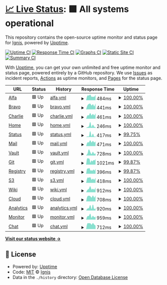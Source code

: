 # [📈 Live Status](https://status.projetignis.fr): <!--live status--> **🟩 All systems operational**

This repository contains the open-source uptime monitor and status page for [Ignis](https://www.projetignis.fr), powered by [Upptime](https://github.com/upptime/upptime).

[![Uptime CI](https://github.com/projetignis/uptime/workflows/Uptime%20CI/badge.svg)](https://github.com/projetignis/uptime/actions?query=workflow%3A%22Uptime+CI%22)
[![Response Time CI](https://github.com/projetignis/uptime/workflows/Response%20Time%20CI/badge.svg)](https://github.com/projetignis/uptime/actions?query=workflow%3A%22Response+Time+CI%22)
[![Graphs CI](https://github.com/projetignis/uptime/workflows/Graphs%20CI/badge.svg)](https://github.com/projetignis/uptime/actions?query=workflow%3A%22Graphs+CI%22)
[![Static Site CI](https://github.com/projetignis/uptime/workflows/Static%20Site%20CI/badge.svg)](https://github.com/projetignis/uptime/actions?query=workflow%3A%22Static+Site+CI%22)
[![Summary CI](https://github.com/projetignis/uptime/workflows/Summary%20CI/badge.svg)](https://github.com/projetignis/uptime/actions?query=workflow%3A%22Summary+CI%22)

With [Upptime](https://upptime.js.org), you can get your own unlimited and free uptime monitor and status page, powered entirely by a GitHub repository. We use [Issues](https://github.com/projetignis/uptime/issues) as incident reports, [Actions](https://github.com/projetignis/uptime/actions) as uptime monitors, and [Pages](https://status.projetignis.fr) for the status page.

<!--start: status pages-->
<!-- This summary is generated by Upptime (https://github.com/upptime/upptime) -->
<!-- Do not edit this manually, your changes will be overwritten -->
<!-- prettier-ignore -->
| URL | Status | History | Response Time | Uptime |
| --- | ------ | ------- | ------------- | ------ |
| <img alt="" src="https://favicons.githubusercontent.com/alfa.projetignis.fr" height="13"> [Alfa](https://alfa.projetignis.fr) | 🟩 Up | [alfa.yml](https://github.com/projetignis/status/commits/HEAD/history/alfa.yml) | <details><summary><img alt="Response time graph" src="./graphs/alfa/response-time-week.png" height="20"> 484ms</summary><br><a href="https://status.projetignis.fr/history/alfa"><img alt="Response time 431" src="https://img.shields.io/endpoint?url=https%3A%2F%2Fraw.githubusercontent.com%2Fprojetignis%2Fstatus%2FHEAD%2Fapi%2Falfa%2Fresponse-time.json"></a><br><a href="https://status.projetignis.fr/history/alfa"><img alt="24-hour response time 601" src="https://img.shields.io/endpoint?url=https%3A%2F%2Fraw.githubusercontent.com%2Fprojetignis%2Fstatus%2FHEAD%2Fapi%2Falfa%2Fresponse-time-day.json"></a><br><a href="https://status.projetignis.fr/history/alfa"><img alt="7-day response time 484" src="https://img.shields.io/endpoint?url=https%3A%2F%2Fraw.githubusercontent.com%2Fprojetignis%2Fstatus%2FHEAD%2Fapi%2Falfa%2Fresponse-time-week.json"></a><br><a href="https://status.projetignis.fr/history/alfa"><img alt="30-day response time 431" src="https://img.shields.io/endpoint?url=https%3A%2F%2Fraw.githubusercontent.com%2Fprojetignis%2Fstatus%2FHEAD%2Fapi%2Falfa%2Fresponse-time-month.json"></a><br><a href="https://status.projetignis.fr/history/alfa"><img alt="1-year response time 431" src="https://img.shields.io/endpoint?url=https%3A%2F%2Fraw.githubusercontent.com%2Fprojetignis%2Fstatus%2FHEAD%2Fapi%2Falfa%2Fresponse-time-year.json"></a></details> | <details><summary><a href="https://status.projetignis.fr/history/alfa">100.00%</a></summary><a href="https://status.projetignis.fr/history/alfa"><img alt="All-time uptime 100.00%" src="https://img.shields.io/endpoint?url=https%3A%2F%2Fraw.githubusercontent.com%2Fprojetignis%2Fstatus%2FHEAD%2Fapi%2Falfa%2Fuptime.json"></a><br><a href="https://status.projetignis.fr/history/alfa"><img alt="24-hour uptime 100.00%" src="https://img.shields.io/endpoint?url=https%3A%2F%2Fraw.githubusercontent.com%2Fprojetignis%2Fstatus%2FHEAD%2Fapi%2Falfa%2Fuptime-day.json"></a><br><a href="https://status.projetignis.fr/history/alfa"><img alt="7-day uptime 100.00%" src="https://img.shields.io/endpoint?url=https%3A%2F%2Fraw.githubusercontent.com%2Fprojetignis%2Fstatus%2FHEAD%2Fapi%2Falfa%2Fuptime-week.json"></a><br><a href="https://status.projetignis.fr/history/alfa"><img alt="30-day uptime 100.00%" src="https://img.shields.io/endpoint?url=https%3A%2F%2Fraw.githubusercontent.com%2Fprojetignis%2Fstatus%2FHEAD%2Fapi%2Falfa%2Fuptime-month.json"></a><br><a href="https://status.projetignis.fr/history/alfa"><img alt="1-year uptime 100.00%" src="https://img.shields.io/endpoint?url=https%3A%2F%2Fraw.githubusercontent.com%2Fprojetignis%2Fstatus%2FHEAD%2Fapi%2Falfa%2Fuptime-year.json"></a></details>
| <img alt="" src="https://favicons.githubusercontent.com/bravo.projetignis.fr" height="13"> [Bravo](https://bravo.projetignis.fr) | 🟩 Up | [bravo.yml](https://github.com/projetignis/status/commits/HEAD/history/bravo.yml) | <details><summary><img alt="Response time graph" src="./graphs/bravo/response-time-week.png" height="20"> 441ms</summary><br><a href="https://status.projetignis.fr/history/bravo"><img alt="Response time 405" src="https://img.shields.io/endpoint?url=https%3A%2F%2Fraw.githubusercontent.com%2Fprojetignis%2Fstatus%2FHEAD%2Fapi%2Fbravo%2Fresponse-time.json"></a><br><a href="https://status.projetignis.fr/history/bravo"><img alt="24-hour response time 551" src="https://img.shields.io/endpoint?url=https%3A%2F%2Fraw.githubusercontent.com%2Fprojetignis%2Fstatus%2FHEAD%2Fapi%2Fbravo%2Fresponse-time-day.json"></a><br><a href="https://status.projetignis.fr/history/bravo"><img alt="7-day response time 441" src="https://img.shields.io/endpoint?url=https%3A%2F%2Fraw.githubusercontent.com%2Fprojetignis%2Fstatus%2FHEAD%2Fapi%2Fbravo%2Fresponse-time-week.json"></a><br><a href="https://status.projetignis.fr/history/bravo"><img alt="30-day response time 405" src="https://img.shields.io/endpoint?url=https%3A%2F%2Fraw.githubusercontent.com%2Fprojetignis%2Fstatus%2FHEAD%2Fapi%2Fbravo%2Fresponse-time-month.json"></a><br><a href="https://status.projetignis.fr/history/bravo"><img alt="1-year response time 405" src="https://img.shields.io/endpoint?url=https%3A%2F%2Fraw.githubusercontent.com%2Fprojetignis%2Fstatus%2FHEAD%2Fapi%2Fbravo%2Fresponse-time-year.json"></a></details> | <details><summary><a href="https://status.projetignis.fr/history/bravo">100.00%</a></summary><a href="https://status.projetignis.fr/history/bravo"><img alt="All-time uptime 100.00%" src="https://img.shields.io/endpoint?url=https%3A%2F%2Fraw.githubusercontent.com%2Fprojetignis%2Fstatus%2FHEAD%2Fapi%2Fbravo%2Fuptime.json"></a><br><a href="https://status.projetignis.fr/history/bravo"><img alt="24-hour uptime 100.00%" src="https://img.shields.io/endpoint?url=https%3A%2F%2Fraw.githubusercontent.com%2Fprojetignis%2Fstatus%2FHEAD%2Fapi%2Fbravo%2Fuptime-day.json"></a><br><a href="https://status.projetignis.fr/history/bravo"><img alt="7-day uptime 100.00%" src="https://img.shields.io/endpoint?url=https%3A%2F%2Fraw.githubusercontent.com%2Fprojetignis%2Fstatus%2FHEAD%2Fapi%2Fbravo%2Fuptime-week.json"></a><br><a href="https://status.projetignis.fr/history/bravo"><img alt="30-day uptime 100.00%" src="https://img.shields.io/endpoint?url=https%3A%2F%2Fraw.githubusercontent.com%2Fprojetignis%2Fstatus%2FHEAD%2Fapi%2Fbravo%2Fuptime-month.json"></a><br><a href="https://status.projetignis.fr/history/bravo"><img alt="1-year uptime 100.00%" src="https://img.shields.io/endpoint?url=https%3A%2F%2Fraw.githubusercontent.com%2Fprojetignis%2Fstatus%2FHEAD%2Fapi%2Fbravo%2Fuptime-year.json"></a></details>
| <img alt="" src="https://favicons.githubusercontent.com/charlie.projetignis.fr" height="13"> [Charlie](https://charlie.projetignis.fr) | 🟩 Up | [charlie.yml](https://github.com/projetignis/status/commits/HEAD/history/charlie.yml) | <details><summary><img alt="Response time graph" src="./graphs/charlie/response-time-week.png" height="20"> 461ms</summary><br><a href="https://status.projetignis.fr/history/charlie"><img alt="Response time 416" src="https://img.shields.io/endpoint?url=https%3A%2F%2Fraw.githubusercontent.com%2Fprojetignis%2Fstatus%2FHEAD%2Fapi%2Fcharlie%2Fresponse-time.json"></a><br><a href="https://status.projetignis.fr/history/charlie"><img alt="24-hour response time 596" src="https://img.shields.io/endpoint?url=https%3A%2F%2Fraw.githubusercontent.com%2Fprojetignis%2Fstatus%2FHEAD%2Fapi%2Fcharlie%2Fresponse-time-day.json"></a><br><a href="https://status.projetignis.fr/history/charlie"><img alt="7-day response time 461" src="https://img.shields.io/endpoint?url=https%3A%2F%2Fraw.githubusercontent.com%2Fprojetignis%2Fstatus%2FHEAD%2Fapi%2Fcharlie%2Fresponse-time-week.json"></a><br><a href="https://status.projetignis.fr/history/charlie"><img alt="30-day response time 416" src="https://img.shields.io/endpoint?url=https%3A%2F%2Fraw.githubusercontent.com%2Fprojetignis%2Fstatus%2FHEAD%2Fapi%2Fcharlie%2Fresponse-time-month.json"></a><br><a href="https://status.projetignis.fr/history/charlie"><img alt="1-year response time 416" src="https://img.shields.io/endpoint?url=https%3A%2F%2Fraw.githubusercontent.com%2Fprojetignis%2Fstatus%2FHEAD%2Fapi%2Fcharlie%2Fresponse-time-year.json"></a></details> | <details><summary><a href="https://status.projetignis.fr/history/charlie">100.00%</a></summary><a href="https://status.projetignis.fr/history/charlie"><img alt="All-time uptime 100.00%" src="https://img.shields.io/endpoint?url=https%3A%2F%2Fraw.githubusercontent.com%2Fprojetignis%2Fstatus%2FHEAD%2Fapi%2Fcharlie%2Fuptime.json"></a><br><a href="https://status.projetignis.fr/history/charlie"><img alt="24-hour uptime 100.00%" src="https://img.shields.io/endpoint?url=https%3A%2F%2Fraw.githubusercontent.com%2Fprojetignis%2Fstatus%2FHEAD%2Fapi%2Fcharlie%2Fuptime-day.json"></a><br><a href="https://status.projetignis.fr/history/charlie"><img alt="7-day uptime 100.00%" src="https://img.shields.io/endpoint?url=https%3A%2F%2Fraw.githubusercontent.com%2Fprojetignis%2Fstatus%2FHEAD%2Fapi%2Fcharlie%2Fuptime-week.json"></a><br><a href="https://status.projetignis.fr/history/charlie"><img alt="30-day uptime 100.00%" src="https://img.shields.io/endpoint?url=https%3A%2F%2Fraw.githubusercontent.com%2Fprojetignis%2Fstatus%2FHEAD%2Fapi%2Fcharlie%2Fuptime-month.json"></a><br><a href="https://status.projetignis.fr/history/charlie"><img alt="1-year uptime 100.00%" src="https://img.shields.io/endpoint?url=https%3A%2F%2Fraw.githubusercontent.com%2Fprojetignis%2Fstatus%2FHEAD%2Fapi%2Fcharlie%2Fuptime-year.json"></a></details>
| <img alt="" src="https://favicons.githubusercontent.com/www.projetignis.fr" height="13"> [Home](https://www.projetignis.fr) | 🟩 Up | [home.yml](https://github.com/projetignis/status/commits/HEAD/history/home.yml) | <details><summary><img alt="Response time graph" src="./graphs/home/response-time-week.png" height="20"> 246ms</summary><br><a href="https://status.projetignis.fr/history/home"><img alt="Response time 195" src="https://img.shields.io/endpoint?url=https%3A%2F%2Fraw.githubusercontent.com%2Fprojetignis%2Fstatus%2FHEAD%2Fapi%2Fhome%2Fresponse-time.json"></a><br><a href="https://status.projetignis.fr/history/home"><img alt="24-hour response time 89" src="https://img.shields.io/endpoint?url=https%3A%2F%2Fraw.githubusercontent.com%2Fprojetignis%2Fstatus%2FHEAD%2Fapi%2Fhome%2Fresponse-time-day.json"></a><br><a href="https://status.projetignis.fr/history/home"><img alt="7-day response time 246" src="https://img.shields.io/endpoint?url=https%3A%2F%2Fraw.githubusercontent.com%2Fprojetignis%2Fstatus%2FHEAD%2Fapi%2Fhome%2Fresponse-time-week.json"></a><br><a href="https://status.projetignis.fr/history/home"><img alt="30-day response time 188" src="https://img.shields.io/endpoint?url=https%3A%2F%2Fraw.githubusercontent.com%2Fprojetignis%2Fstatus%2FHEAD%2Fapi%2Fhome%2Fresponse-time-month.json"></a><br><a href="https://status.projetignis.fr/history/home"><img alt="1-year response time 195" src="https://img.shields.io/endpoint?url=https%3A%2F%2Fraw.githubusercontent.com%2Fprojetignis%2Fstatus%2FHEAD%2Fapi%2Fhome%2Fresponse-time-year.json"></a></details> | <details><summary><a href="https://status.projetignis.fr/history/home">100.00%</a></summary><a href="https://status.projetignis.fr/history/home"><img alt="All-time uptime 99.95%" src="https://img.shields.io/endpoint?url=https%3A%2F%2Fraw.githubusercontent.com%2Fprojetignis%2Fstatus%2FHEAD%2Fapi%2Fhome%2Fuptime.json"></a><br><a href="https://status.projetignis.fr/history/home"><img alt="24-hour uptime 100.00%" src="https://img.shields.io/endpoint?url=https%3A%2F%2Fraw.githubusercontent.com%2Fprojetignis%2Fstatus%2FHEAD%2Fapi%2Fhome%2Fuptime-day.json"></a><br><a href="https://status.projetignis.fr/history/home"><img alt="7-day uptime 100.00%" src="https://img.shields.io/endpoint?url=https%3A%2F%2Fraw.githubusercontent.com%2Fprojetignis%2Fstatus%2FHEAD%2Fapi%2Fhome%2Fuptime-week.json"></a><br><a href="https://status.projetignis.fr/history/home"><img alt="30-day uptime 99.94%" src="https://img.shields.io/endpoint?url=https%3A%2F%2Fraw.githubusercontent.com%2Fprojetignis%2Fstatus%2FHEAD%2Fapi%2Fhome%2Fuptime-month.json"></a><br><a href="https://status.projetignis.fr/history/home"><img alt="1-year uptime 99.95%" src="https://img.shields.io/endpoint?url=https%3A%2F%2Fraw.githubusercontent.com%2Fprojetignis%2Fstatus%2FHEAD%2Fapi%2Fhome%2Fuptime-year.json"></a></details>
| <img alt="" src="https://favicons.githubusercontent.com/status.projetignis.fr" height="13"> [Status](https://status.projetignis.fr) | 🟩 Up | [status.yml](https://github.com/projetignis/status/commits/HEAD/history/status.yml) | <details><summary><img alt="Response time graph" src="./graphs/status/response-time-week.png" height="20"> 417ms</summary><br><a href="https://status.projetignis.fr/history/status"><img alt="Response time 244" src="https://img.shields.io/endpoint?url=https%3A%2F%2Fraw.githubusercontent.com%2Fprojetignis%2Fstatus%2FHEAD%2Fapi%2Fstatus%2Fresponse-time.json"></a><br><a href="https://status.projetignis.fr/history/status"><img alt="24-hour response time 186" src="https://img.shields.io/endpoint?url=https%3A%2F%2Fraw.githubusercontent.com%2Fprojetignis%2Fstatus%2FHEAD%2Fapi%2Fstatus%2Fresponse-time-day.json"></a><br><a href="https://status.projetignis.fr/history/status"><img alt="7-day response time 417" src="https://img.shields.io/endpoint?url=https%3A%2F%2Fraw.githubusercontent.com%2Fprojetignis%2Fstatus%2FHEAD%2Fapi%2Fstatus%2Fresponse-time-week.json"></a><br><a href="https://status.projetignis.fr/history/status"><img alt="30-day response time 244" src="https://img.shields.io/endpoint?url=https%3A%2F%2Fraw.githubusercontent.com%2Fprojetignis%2Fstatus%2FHEAD%2Fapi%2Fstatus%2Fresponse-time-month.json"></a><br><a href="https://status.projetignis.fr/history/status"><img alt="1-year response time 244" src="https://img.shields.io/endpoint?url=https%3A%2F%2Fraw.githubusercontent.com%2Fprojetignis%2Fstatus%2FHEAD%2Fapi%2Fstatus%2Fresponse-time-year.json"></a></details> | <details><summary><a href="https://status.projetignis.fr/history/status">99.75%</a></summary><a href="https://status.projetignis.fr/history/status"><img alt="All-time uptime 98.32%" src="https://img.shields.io/endpoint?url=https%3A%2F%2Fraw.githubusercontent.com%2Fprojetignis%2Fstatus%2FHEAD%2Fapi%2Fstatus%2Fuptime.json"></a><br><a href="https://status.projetignis.fr/history/status"><img alt="24-hour uptime 100.00%" src="https://img.shields.io/endpoint?url=https%3A%2F%2Fraw.githubusercontent.com%2Fprojetignis%2Fstatus%2FHEAD%2Fapi%2Fstatus%2Fuptime-day.json"></a><br><a href="https://status.projetignis.fr/history/status"><img alt="7-day uptime 99.75%" src="https://img.shields.io/endpoint?url=https%3A%2F%2Fraw.githubusercontent.com%2Fprojetignis%2Fstatus%2FHEAD%2Fapi%2Fstatus%2Fuptime-week.json"></a><br><a href="https://status.projetignis.fr/history/status"><img alt="30-day uptime 98.33%" src="https://img.shields.io/endpoint?url=https%3A%2F%2Fraw.githubusercontent.com%2Fprojetignis%2Fstatus%2FHEAD%2Fapi%2Fstatus%2Fuptime-month.json"></a><br><a href="https://status.projetignis.fr/history/status"><img alt="1-year uptime 98.32%" src="https://img.shields.io/endpoint?url=https%3A%2F%2Fraw.githubusercontent.com%2Fprojetignis%2Fstatus%2FHEAD%2Fapi%2Fstatus%2Fuptime-year.json"></a></details>
| <img alt="" src="https://favicons.githubusercontent.com/mail.projetignis.fr" height="13"> [Mail](https://mail.projetignis.fr) | 🟩 Up | [mail.yml](https://github.com/projetignis/status/commits/HEAD/history/mail.yml) | <details><summary><img alt="Response time graph" src="./graphs/mail/response-time-week.png" height="20"> 471ms</summary><br><a href="https://status.projetignis.fr/history/mail"><img alt="Response time 432" src="https://img.shields.io/endpoint?url=https%3A%2F%2Fraw.githubusercontent.com%2Fprojetignis%2Fstatus%2FHEAD%2Fapi%2Fmail%2Fresponse-time.json"></a><br><a href="https://status.projetignis.fr/history/mail"><img alt="24-hour response time 509" src="https://img.shields.io/endpoint?url=https%3A%2F%2Fraw.githubusercontent.com%2Fprojetignis%2Fstatus%2FHEAD%2Fapi%2Fmail%2Fresponse-time-day.json"></a><br><a href="https://status.projetignis.fr/history/mail"><img alt="7-day response time 471" src="https://img.shields.io/endpoint?url=https%3A%2F%2Fraw.githubusercontent.com%2Fprojetignis%2Fstatus%2FHEAD%2Fapi%2Fmail%2Fresponse-time-week.json"></a><br><a href="https://status.projetignis.fr/history/mail"><img alt="30-day response time 404" src="https://img.shields.io/endpoint?url=https%3A%2F%2Fraw.githubusercontent.com%2Fprojetignis%2Fstatus%2FHEAD%2Fapi%2Fmail%2Fresponse-time-month.json"></a><br><a href="https://status.projetignis.fr/history/mail"><img alt="1-year response time 432" src="https://img.shields.io/endpoint?url=https%3A%2F%2Fraw.githubusercontent.com%2Fprojetignis%2Fstatus%2FHEAD%2Fapi%2Fmail%2Fresponse-time-year.json"></a></details> | <details><summary><a href="https://status.projetignis.fr/history/mail">100.00%</a></summary><a href="https://status.projetignis.fr/history/mail"><img alt="All-time uptime 99.93%" src="https://img.shields.io/endpoint?url=https%3A%2F%2Fraw.githubusercontent.com%2Fprojetignis%2Fstatus%2FHEAD%2Fapi%2Fmail%2Fuptime.json"></a><br><a href="https://status.projetignis.fr/history/mail"><img alt="24-hour uptime 100.00%" src="https://img.shields.io/endpoint?url=https%3A%2F%2Fraw.githubusercontent.com%2Fprojetignis%2Fstatus%2FHEAD%2Fapi%2Fmail%2Fuptime-day.json"></a><br><a href="https://status.projetignis.fr/history/mail"><img alt="7-day uptime 100.00%" src="https://img.shields.io/endpoint?url=https%3A%2F%2Fraw.githubusercontent.com%2Fprojetignis%2Fstatus%2FHEAD%2Fapi%2Fmail%2Fuptime-week.json"></a><br><a href="https://status.projetignis.fr/history/mail"><img alt="30-day uptime 99.92%" src="https://img.shields.io/endpoint?url=https%3A%2F%2Fraw.githubusercontent.com%2Fprojetignis%2Fstatus%2FHEAD%2Fapi%2Fmail%2Fuptime-month.json"></a><br><a href="https://status.projetignis.fr/history/mail"><img alt="1-year uptime 99.93%" src="https://img.shields.io/endpoint?url=https%3A%2F%2Fraw.githubusercontent.com%2Fprojetignis%2Fstatus%2FHEAD%2Fapi%2Fmail%2Fuptime-year.json"></a></details>
| <img alt="" src="https://favicons.githubusercontent.com/vault.projetignis.fr" height="13"> [Vault](https://vault.projetignis.fr) | 🟩 Up | [vault.yml](https://github.com/projetignis/status/commits/HEAD/history/vault.yml) | <details><summary><img alt="Response time graph" src="./graphs/vault/response-time-week.png" height="20"> 728ms</summary><br><a href="https://status.projetignis.fr/history/vault"><img alt="Response time 448" src="https://img.shields.io/endpoint?url=https%3A%2F%2Fraw.githubusercontent.com%2Fprojetignis%2Fstatus%2FHEAD%2Fapi%2Fvault%2Fresponse-time.json"></a><br><a href="https://status.projetignis.fr/history/vault"><img alt="24-hour response time 555" src="https://img.shields.io/endpoint?url=https%3A%2F%2Fraw.githubusercontent.com%2Fprojetignis%2Fstatus%2FHEAD%2Fapi%2Fvault%2Fresponse-time-day.json"></a><br><a href="https://status.projetignis.fr/history/vault"><img alt="7-day response time 728" src="https://img.shields.io/endpoint?url=https%3A%2F%2Fraw.githubusercontent.com%2Fprojetignis%2Fstatus%2FHEAD%2Fapi%2Fvault%2Fresponse-time-week.json"></a><br><a href="https://status.projetignis.fr/history/vault"><img alt="30-day response time 450" src="https://img.shields.io/endpoint?url=https%3A%2F%2Fraw.githubusercontent.com%2Fprojetignis%2Fstatus%2FHEAD%2Fapi%2Fvault%2Fresponse-time-month.json"></a><br><a href="https://status.projetignis.fr/history/vault"><img alt="1-year response time 448" src="https://img.shields.io/endpoint?url=https%3A%2F%2Fraw.githubusercontent.com%2Fprojetignis%2Fstatus%2FHEAD%2Fapi%2Fvault%2Fresponse-time-year.json"></a></details> | <details><summary><a href="https://status.projetignis.fr/history/vault">100.00%</a></summary><a href="https://status.projetignis.fr/history/vault"><img alt="All-time uptime 99.88%" src="https://img.shields.io/endpoint?url=https%3A%2F%2Fraw.githubusercontent.com%2Fprojetignis%2Fstatus%2FHEAD%2Fapi%2Fvault%2Fuptime.json"></a><br><a href="https://status.projetignis.fr/history/vault"><img alt="24-hour uptime 100.00%" src="https://img.shields.io/endpoint?url=https%3A%2F%2Fraw.githubusercontent.com%2Fprojetignis%2Fstatus%2FHEAD%2Fapi%2Fvault%2Fuptime-day.json"></a><br><a href="https://status.projetignis.fr/history/vault"><img alt="7-day uptime 100.00%" src="https://img.shields.io/endpoint?url=https%3A%2F%2Fraw.githubusercontent.com%2Fprojetignis%2Fstatus%2FHEAD%2Fapi%2Fvault%2Fuptime-week.json"></a><br><a href="https://status.projetignis.fr/history/vault"><img alt="30-day uptime 99.87%" src="https://img.shields.io/endpoint?url=https%3A%2F%2Fraw.githubusercontent.com%2Fprojetignis%2Fstatus%2FHEAD%2Fapi%2Fvault%2Fuptime-month.json"></a><br><a href="https://status.projetignis.fr/history/vault"><img alt="1-year uptime 99.88%" src="https://img.shields.io/endpoint?url=https%3A%2F%2Fraw.githubusercontent.com%2Fprojetignis%2Fstatus%2FHEAD%2Fapi%2Fvault%2Fuptime-year.json"></a></details>
| <img alt="" src="https://favicons.githubusercontent.com/git.projetignis.fr" height="13"> [Git](https://git.projetignis.fr) | 🟩 Up | [git.yml](https://github.com/projetignis/status/commits/HEAD/history/git.yml) | <details><summary><img alt="Response time graph" src="./graphs/git/response-time-week.png" height="20"> 1021ms</summary><br><a href="https://status.projetignis.fr/history/git"><img alt="Response time 1144" src="https://img.shields.io/endpoint?url=https%3A%2F%2Fraw.githubusercontent.com%2Fprojetignis%2Fstatus%2FHEAD%2Fapi%2Fgit%2Fresponse-time.json"></a><br><a href="https://status.projetignis.fr/history/git"><img alt="24-hour response time 1227" src="https://img.shields.io/endpoint?url=https%3A%2F%2Fraw.githubusercontent.com%2Fprojetignis%2Fstatus%2FHEAD%2Fapi%2Fgit%2Fresponse-time-day.json"></a><br><a href="https://status.projetignis.fr/history/git"><img alt="7-day response time 1021" src="https://img.shields.io/endpoint?url=https%3A%2F%2Fraw.githubusercontent.com%2Fprojetignis%2Fstatus%2FHEAD%2Fapi%2Fgit%2Fresponse-time-week.json"></a><br><a href="https://status.projetignis.fr/history/git"><img alt="30-day response time 1105" src="https://img.shields.io/endpoint?url=https%3A%2F%2Fraw.githubusercontent.com%2Fprojetignis%2Fstatus%2FHEAD%2Fapi%2Fgit%2Fresponse-time-month.json"></a><br><a href="https://status.projetignis.fr/history/git"><img alt="1-year response time 1144" src="https://img.shields.io/endpoint?url=https%3A%2F%2Fraw.githubusercontent.com%2Fprojetignis%2Fstatus%2FHEAD%2Fapi%2Fgit%2Fresponse-time-year.json"></a></details> | <details><summary><a href="https://status.projetignis.fr/history/git">99.87%</a></summary><a href="https://status.projetignis.fr/history/git"><img alt="All-time uptime 99.83%" src="https://img.shields.io/endpoint?url=https%3A%2F%2Fraw.githubusercontent.com%2Fprojetignis%2Fstatus%2FHEAD%2Fapi%2Fgit%2Fuptime.json"></a><br><a href="https://status.projetignis.fr/history/git"><img alt="24-hour uptime 100.00%" src="https://img.shields.io/endpoint?url=https%3A%2F%2Fraw.githubusercontent.com%2Fprojetignis%2Fstatus%2FHEAD%2Fapi%2Fgit%2Fuptime-day.json"></a><br><a href="https://status.projetignis.fr/history/git"><img alt="7-day uptime 99.87%" src="https://img.shields.io/endpoint?url=https%3A%2F%2Fraw.githubusercontent.com%2Fprojetignis%2Fstatus%2FHEAD%2Fapi%2Fgit%2Fuptime-week.json"></a><br><a href="https://status.projetignis.fr/history/git"><img alt="30-day uptime 99.80%" src="https://img.shields.io/endpoint?url=https%3A%2F%2Fraw.githubusercontent.com%2Fprojetignis%2Fstatus%2FHEAD%2Fapi%2Fgit%2Fuptime-month.json"></a><br><a href="https://status.projetignis.fr/history/git"><img alt="1-year uptime 99.83%" src="https://img.shields.io/endpoint?url=https%3A%2F%2Fraw.githubusercontent.com%2Fprojetignis%2Fstatus%2FHEAD%2Fapi%2Fgit%2Fuptime-year.json"></a></details>
| <img alt="" src="https://favicons.githubusercontent.com/registry.projetignis.fr" height="13"> [Registry](https://registry.projetignis.fr) | 🟩 Up | [registry.yml](https://github.com/projetignis/status/commits/HEAD/history/registry.yml) | <details><summary><img alt="Response time graph" src="./graphs/registry/response-time-week.png" height="20"> 396ms</summary><br><a href="https://status.projetignis.fr/history/registry"><img alt="Response time 373" src="https://img.shields.io/endpoint?url=https%3A%2F%2Fraw.githubusercontent.com%2Fprojetignis%2Fstatus%2FHEAD%2Fapi%2Fregistry%2Fresponse-time.json"></a><br><a href="https://status.projetignis.fr/history/registry"><img alt="24-hour response time 471" src="https://img.shields.io/endpoint?url=https%3A%2F%2Fraw.githubusercontent.com%2Fprojetignis%2Fstatus%2FHEAD%2Fapi%2Fregistry%2Fresponse-time-day.json"></a><br><a href="https://status.projetignis.fr/history/registry"><img alt="7-day response time 396" src="https://img.shields.io/endpoint?url=https%3A%2F%2Fraw.githubusercontent.com%2Fprojetignis%2Fstatus%2FHEAD%2Fapi%2Fregistry%2Fresponse-time-week.json"></a><br><a href="https://status.projetignis.fr/history/registry"><img alt="30-day response time 373" src="https://img.shields.io/endpoint?url=https%3A%2F%2Fraw.githubusercontent.com%2Fprojetignis%2Fstatus%2FHEAD%2Fapi%2Fregistry%2Fresponse-time-month.json"></a><br><a href="https://status.projetignis.fr/history/registry"><img alt="1-year response time 373" src="https://img.shields.io/endpoint?url=https%3A%2F%2Fraw.githubusercontent.com%2Fprojetignis%2Fstatus%2FHEAD%2Fapi%2Fregistry%2Fresponse-time-year.json"></a></details> | <details><summary><a href="https://status.projetignis.fr/history/registry">99.87%</a></summary><a href="https://status.projetignis.fr/history/registry"><img alt="All-time uptime 99.92%" src="https://img.shields.io/endpoint?url=https%3A%2F%2Fraw.githubusercontent.com%2Fprojetignis%2Fstatus%2FHEAD%2Fapi%2Fregistry%2Fuptime.json"></a><br><a href="https://status.projetignis.fr/history/registry"><img alt="24-hour uptime 100.00%" src="https://img.shields.io/endpoint?url=https%3A%2F%2Fraw.githubusercontent.com%2Fprojetignis%2Fstatus%2FHEAD%2Fapi%2Fregistry%2Fuptime-day.json"></a><br><a href="https://status.projetignis.fr/history/registry"><img alt="7-day uptime 99.87%" src="https://img.shields.io/endpoint?url=https%3A%2F%2Fraw.githubusercontent.com%2Fprojetignis%2Fstatus%2FHEAD%2Fapi%2Fregistry%2Fuptime-week.json"></a><br><a href="https://status.projetignis.fr/history/registry"><img alt="30-day uptime 99.92%" src="https://img.shields.io/endpoint?url=https%3A%2F%2Fraw.githubusercontent.com%2Fprojetignis%2Fstatus%2FHEAD%2Fapi%2Fregistry%2Fuptime-month.json"></a><br><a href="https://status.projetignis.fr/history/registry"><img alt="1-year uptime 99.92%" src="https://img.shields.io/endpoint?url=https%3A%2F%2Fraw.githubusercontent.com%2Fprojetignis%2Fstatus%2FHEAD%2Fapi%2Fregistry%2Fuptime-year.json"></a></details>
| <img alt="" src="https://favicons.githubusercontent.com/s3.projetignis.fr" height="13"> [S3](https://s3.projetignis.fr) | 🟩 Up | [s3.yml](https://github.com/projetignis/status/commits/HEAD/history/s3.yml) | <details><summary><img alt="Response time graph" src="./graphs/s3/response-time-week.png" height="20"> 418ms</summary><br><a href="https://status.projetignis.fr/history/s3"><img alt="Response time 397" src="https://img.shields.io/endpoint?url=https%3A%2F%2Fraw.githubusercontent.com%2Fprojetignis%2Fstatus%2FHEAD%2Fapi%2Fs3%2Fresponse-time.json"></a><br><a href="https://status.projetignis.fr/history/s3"><img alt="24-hour response time 470" src="https://img.shields.io/endpoint?url=https%3A%2F%2Fraw.githubusercontent.com%2Fprojetignis%2Fstatus%2FHEAD%2Fapi%2Fs3%2Fresponse-time-day.json"></a><br><a href="https://status.projetignis.fr/history/s3"><img alt="7-day response time 418" src="https://img.shields.io/endpoint?url=https%3A%2F%2Fraw.githubusercontent.com%2Fprojetignis%2Fstatus%2FHEAD%2Fapi%2Fs3%2Fresponse-time-week.json"></a><br><a href="https://status.projetignis.fr/history/s3"><img alt="30-day response time 398" src="https://img.shields.io/endpoint?url=https%3A%2F%2Fraw.githubusercontent.com%2Fprojetignis%2Fstatus%2FHEAD%2Fapi%2Fs3%2Fresponse-time-month.json"></a><br><a href="https://status.projetignis.fr/history/s3"><img alt="1-year response time 397" src="https://img.shields.io/endpoint?url=https%3A%2F%2Fraw.githubusercontent.com%2Fprojetignis%2Fstatus%2FHEAD%2Fapi%2Fs3%2Fresponse-time-year.json"></a></details> | <details><summary><a href="https://status.projetignis.fr/history/s3">100.00%</a></summary><a href="https://status.projetignis.fr/history/s3"><img alt="All-time uptime 99.88%" src="https://img.shields.io/endpoint?url=https%3A%2F%2Fraw.githubusercontent.com%2Fprojetignis%2Fstatus%2FHEAD%2Fapi%2Fs3%2Fuptime.json"></a><br><a href="https://status.projetignis.fr/history/s3"><img alt="24-hour uptime 100.00%" src="https://img.shields.io/endpoint?url=https%3A%2F%2Fraw.githubusercontent.com%2Fprojetignis%2Fstatus%2FHEAD%2Fapi%2Fs3%2Fuptime-day.json"></a><br><a href="https://status.projetignis.fr/history/s3"><img alt="7-day uptime 100.00%" src="https://img.shields.io/endpoint?url=https%3A%2F%2Fraw.githubusercontent.com%2Fprojetignis%2Fstatus%2FHEAD%2Fapi%2Fs3%2Fuptime-week.json"></a><br><a href="https://status.projetignis.fr/history/s3"><img alt="30-day uptime 99.87%" src="https://img.shields.io/endpoint?url=https%3A%2F%2Fraw.githubusercontent.com%2Fprojetignis%2Fstatus%2FHEAD%2Fapi%2Fs3%2Fuptime-month.json"></a><br><a href="https://status.projetignis.fr/history/s3"><img alt="1-year uptime 99.88%" src="https://img.shields.io/endpoint?url=https%3A%2F%2Fraw.githubusercontent.com%2Fprojetignis%2Fstatus%2FHEAD%2Fapi%2Fs3%2Fuptime-year.json"></a></details>
| <img alt="" src="https://favicons.githubusercontent.com/wiki.projetignis.fr" height="13"> [Wiki](https://wiki.projetignis.fr) | 🟩 Up | [wiki.yml](https://github.com/projetignis/status/commits/HEAD/history/wiki.yml) | <details><summary><img alt="Response time graph" src="./graphs/wiki/response-time-week.png" height="20"> 912ms</summary><br><a href="https://status.projetignis.fr/history/wiki"><img alt="Response time 822" src="https://img.shields.io/endpoint?url=https%3A%2F%2Fraw.githubusercontent.com%2Fprojetignis%2Fstatus%2FHEAD%2Fapi%2Fwiki%2Fresponse-time.json"></a><br><a href="https://status.projetignis.fr/history/wiki"><img alt="24-hour response time 1224" src="https://img.shields.io/endpoint?url=https%3A%2F%2Fraw.githubusercontent.com%2Fprojetignis%2Fstatus%2FHEAD%2Fapi%2Fwiki%2Fresponse-time-day.json"></a><br><a href="https://status.projetignis.fr/history/wiki"><img alt="7-day response time 912" src="https://img.shields.io/endpoint?url=https%3A%2F%2Fraw.githubusercontent.com%2Fprojetignis%2Fstatus%2FHEAD%2Fapi%2Fwiki%2Fresponse-time-week.json"></a><br><a href="https://status.projetignis.fr/history/wiki"><img alt="30-day response time 815" src="https://img.shields.io/endpoint?url=https%3A%2F%2Fraw.githubusercontent.com%2Fprojetignis%2Fstatus%2FHEAD%2Fapi%2Fwiki%2Fresponse-time-month.json"></a><br><a href="https://status.projetignis.fr/history/wiki"><img alt="1-year response time 822" src="https://img.shields.io/endpoint?url=https%3A%2F%2Fraw.githubusercontent.com%2Fprojetignis%2Fstatus%2FHEAD%2Fapi%2Fwiki%2Fresponse-time-year.json"></a></details> | <details><summary><a href="https://status.projetignis.fr/history/wiki">100.00%</a></summary><a href="https://status.projetignis.fr/history/wiki"><img alt="All-time uptime 99.89%" src="https://img.shields.io/endpoint?url=https%3A%2F%2Fraw.githubusercontent.com%2Fprojetignis%2Fstatus%2FHEAD%2Fapi%2Fwiki%2Fuptime.json"></a><br><a href="https://status.projetignis.fr/history/wiki"><img alt="24-hour uptime 100.00%" src="https://img.shields.io/endpoint?url=https%3A%2F%2Fraw.githubusercontent.com%2Fprojetignis%2Fstatus%2FHEAD%2Fapi%2Fwiki%2Fuptime-day.json"></a><br><a href="https://status.projetignis.fr/history/wiki"><img alt="7-day uptime 100.00%" src="https://img.shields.io/endpoint?url=https%3A%2F%2Fraw.githubusercontent.com%2Fprojetignis%2Fstatus%2FHEAD%2Fapi%2Fwiki%2Fuptime-week.json"></a><br><a href="https://status.projetignis.fr/history/wiki"><img alt="30-day uptime 99.88%" src="https://img.shields.io/endpoint?url=https%3A%2F%2Fraw.githubusercontent.com%2Fprojetignis%2Fstatus%2FHEAD%2Fapi%2Fwiki%2Fuptime-month.json"></a><br><a href="https://status.projetignis.fr/history/wiki"><img alt="1-year uptime 99.89%" src="https://img.shields.io/endpoint?url=https%3A%2F%2Fraw.githubusercontent.com%2Fprojetignis%2Fstatus%2FHEAD%2Fapi%2Fwiki%2Fuptime-year.json"></a></details>
| <img alt="" src="https://favicons.githubusercontent.com/cloud.projetignis.fr" height="13"> [Cloud](https://cloud.projetignis.fr) | 🟩 Up | [cloud.yml](https://github.com/projetignis/status/commits/HEAD/history/cloud.yml) | <details><summary><img alt="Response time graph" src="./graphs/cloud/response-time-week.png" height="20"> 708ms</summary><br><a href="https://status.projetignis.fr/history/cloud"><img alt="Response time 654" src="https://img.shields.io/endpoint?url=https%3A%2F%2Fraw.githubusercontent.com%2Fprojetignis%2Fstatus%2FHEAD%2Fapi%2Fcloud%2Fresponse-time.json"></a><br><a href="https://status.projetignis.fr/history/cloud"><img alt="24-hour response time 809" src="https://img.shields.io/endpoint?url=https%3A%2F%2Fraw.githubusercontent.com%2Fprojetignis%2Fstatus%2FHEAD%2Fapi%2Fcloud%2Fresponse-time-day.json"></a><br><a href="https://status.projetignis.fr/history/cloud"><img alt="7-day response time 708" src="https://img.shields.io/endpoint?url=https%3A%2F%2Fraw.githubusercontent.com%2Fprojetignis%2Fstatus%2FHEAD%2Fapi%2Fcloud%2Fresponse-time-week.json"></a><br><a href="https://status.projetignis.fr/history/cloud"><img alt="30-day response time 654" src="https://img.shields.io/endpoint?url=https%3A%2F%2Fraw.githubusercontent.com%2Fprojetignis%2Fstatus%2FHEAD%2Fapi%2Fcloud%2Fresponse-time-month.json"></a><br><a href="https://status.projetignis.fr/history/cloud"><img alt="1-year response time 654" src="https://img.shields.io/endpoint?url=https%3A%2F%2Fraw.githubusercontent.com%2Fprojetignis%2Fstatus%2FHEAD%2Fapi%2Fcloud%2Fresponse-time-year.json"></a></details> | <details><summary><a href="https://status.projetignis.fr/history/cloud">100.00%</a></summary><a href="https://status.projetignis.fr/history/cloud"><img alt="All-time uptime 100.00%" src="https://img.shields.io/endpoint?url=https%3A%2F%2Fraw.githubusercontent.com%2Fprojetignis%2Fstatus%2FHEAD%2Fapi%2Fcloud%2Fuptime.json"></a><br><a href="https://status.projetignis.fr/history/cloud"><img alt="24-hour uptime 100.00%" src="https://img.shields.io/endpoint?url=https%3A%2F%2Fraw.githubusercontent.com%2Fprojetignis%2Fstatus%2FHEAD%2Fapi%2Fcloud%2Fuptime-day.json"></a><br><a href="https://status.projetignis.fr/history/cloud"><img alt="7-day uptime 100.00%" src="https://img.shields.io/endpoint?url=https%3A%2F%2Fraw.githubusercontent.com%2Fprojetignis%2Fstatus%2FHEAD%2Fapi%2Fcloud%2Fuptime-week.json"></a><br><a href="https://status.projetignis.fr/history/cloud"><img alt="30-day uptime 100.00%" src="https://img.shields.io/endpoint?url=https%3A%2F%2Fraw.githubusercontent.com%2Fprojetignis%2Fstatus%2FHEAD%2Fapi%2Fcloud%2Fuptime-month.json"></a><br><a href="https://status.projetignis.fr/history/cloud"><img alt="1-year uptime 100.00%" src="https://img.shields.io/endpoint?url=https%3A%2F%2Fraw.githubusercontent.com%2Fprojetignis%2Fstatus%2FHEAD%2Fapi%2Fcloud%2Fuptime-year.json"></a></details>
| <img alt="" src="https://favicons.githubusercontent.com/analytics.projetignis.fr" height="13"> [Analytics](https://analytics.projetignis.fr) | 🟩 Up | [analytics.yml](https://github.com/projetignis/status/commits/HEAD/history/analytics.yml) | <details><summary><img alt="Response time graph" src="./graphs/analytics/response-time-week.png" height="20"> 920ms</summary><br><a href="https://status.projetignis.fr/history/analytics"><img alt="Response time 628" src="https://img.shields.io/endpoint?url=https%3A%2F%2Fraw.githubusercontent.com%2Fprojetignis%2Fstatus%2FHEAD%2Fapi%2Fanalytics%2Fresponse-time.json"></a><br><a href="https://status.projetignis.fr/history/analytics"><img alt="24-hour response time 706" src="https://img.shields.io/endpoint?url=https%3A%2F%2Fraw.githubusercontent.com%2Fprojetignis%2Fstatus%2FHEAD%2Fapi%2Fanalytics%2Fresponse-time-day.json"></a><br><a href="https://status.projetignis.fr/history/analytics"><img alt="7-day response time 920" src="https://img.shields.io/endpoint?url=https%3A%2F%2Fraw.githubusercontent.com%2Fprojetignis%2Fstatus%2FHEAD%2Fapi%2Fanalytics%2Fresponse-time-week.json"></a><br><a href="https://status.projetignis.fr/history/analytics"><img alt="30-day response time 628" src="https://img.shields.io/endpoint?url=https%3A%2F%2Fraw.githubusercontent.com%2Fprojetignis%2Fstatus%2FHEAD%2Fapi%2Fanalytics%2Fresponse-time-month.json"></a><br><a href="https://status.projetignis.fr/history/analytics"><img alt="1-year response time 628" src="https://img.shields.io/endpoint?url=https%3A%2F%2Fraw.githubusercontent.com%2Fprojetignis%2Fstatus%2FHEAD%2Fapi%2Fanalytics%2Fresponse-time-year.json"></a></details> | <details><summary><a href="https://status.projetignis.fr/history/analytics">100.00%</a></summary><a href="https://status.projetignis.fr/history/analytics"><img alt="All-time uptime 100.00%" src="https://img.shields.io/endpoint?url=https%3A%2F%2Fraw.githubusercontent.com%2Fprojetignis%2Fstatus%2FHEAD%2Fapi%2Fanalytics%2Fuptime.json"></a><br><a href="https://status.projetignis.fr/history/analytics"><img alt="24-hour uptime 100.00%" src="https://img.shields.io/endpoint?url=https%3A%2F%2Fraw.githubusercontent.com%2Fprojetignis%2Fstatus%2FHEAD%2Fapi%2Fanalytics%2Fuptime-day.json"></a><br><a href="https://status.projetignis.fr/history/analytics"><img alt="7-day uptime 100.00%" src="https://img.shields.io/endpoint?url=https%3A%2F%2Fraw.githubusercontent.com%2Fprojetignis%2Fstatus%2FHEAD%2Fapi%2Fanalytics%2Fuptime-week.json"></a><br><a href="https://status.projetignis.fr/history/analytics"><img alt="30-day uptime 100.00%" src="https://img.shields.io/endpoint?url=https%3A%2F%2Fraw.githubusercontent.com%2Fprojetignis%2Fstatus%2FHEAD%2Fapi%2Fanalytics%2Fuptime-month.json"></a><br><a href="https://status.projetignis.fr/history/analytics"><img alt="1-year uptime 100.00%" src="https://img.shields.io/endpoint?url=https%3A%2F%2Fraw.githubusercontent.com%2Fprojetignis%2Fstatus%2FHEAD%2Fapi%2Fanalytics%2Fuptime-year.json"></a></details>
| <img alt="" src="https://favicons.githubusercontent.com/monitor.projetignis.fr" height="13"> [Monitor](https://monitor.projetignis.fr) | 🟩 Up | [monitor.yml](https://github.com/projetignis/status/commits/HEAD/history/monitor.yml) | <details><summary><img alt="Response time graph" src="./graphs/monitor/response-time-week.png" height="20"> 959ms</summary><br><a href="https://status.projetignis.fr/history/monitor"><img alt="Response time 833" src="https://img.shields.io/endpoint?url=https%3A%2F%2Fraw.githubusercontent.com%2Fprojetignis%2Fstatus%2FHEAD%2Fapi%2Fmonitor%2Fresponse-time.json"></a><br><a href="https://status.projetignis.fr/history/monitor"><img alt="24-hour response time 843" src="https://img.shields.io/endpoint?url=https%3A%2F%2Fraw.githubusercontent.com%2Fprojetignis%2Fstatus%2FHEAD%2Fapi%2Fmonitor%2Fresponse-time-day.json"></a><br><a href="https://status.projetignis.fr/history/monitor"><img alt="7-day response time 959" src="https://img.shields.io/endpoint?url=https%3A%2F%2Fraw.githubusercontent.com%2Fprojetignis%2Fstatus%2FHEAD%2Fapi%2Fmonitor%2Fresponse-time-week.json"></a><br><a href="https://status.projetignis.fr/history/monitor"><img alt="30-day response time 833" src="https://img.shields.io/endpoint?url=https%3A%2F%2Fraw.githubusercontent.com%2Fprojetignis%2Fstatus%2FHEAD%2Fapi%2Fmonitor%2Fresponse-time-month.json"></a><br><a href="https://status.projetignis.fr/history/monitor"><img alt="1-year response time 833" src="https://img.shields.io/endpoint?url=https%3A%2F%2Fraw.githubusercontent.com%2Fprojetignis%2Fstatus%2FHEAD%2Fapi%2Fmonitor%2Fresponse-time-year.json"></a></details> | <details><summary><a href="https://status.projetignis.fr/history/monitor">100.00%</a></summary><a href="https://status.projetignis.fr/history/monitor"><img alt="All-time uptime 100.00%" src="https://img.shields.io/endpoint?url=https%3A%2F%2Fraw.githubusercontent.com%2Fprojetignis%2Fstatus%2FHEAD%2Fapi%2Fmonitor%2Fuptime.json"></a><br><a href="https://status.projetignis.fr/history/monitor"><img alt="24-hour uptime 100.00%" src="https://img.shields.io/endpoint?url=https%3A%2F%2Fraw.githubusercontent.com%2Fprojetignis%2Fstatus%2FHEAD%2Fapi%2Fmonitor%2Fuptime-day.json"></a><br><a href="https://status.projetignis.fr/history/monitor"><img alt="7-day uptime 100.00%" src="https://img.shields.io/endpoint?url=https%3A%2F%2Fraw.githubusercontent.com%2Fprojetignis%2Fstatus%2FHEAD%2Fapi%2Fmonitor%2Fuptime-week.json"></a><br><a href="https://status.projetignis.fr/history/monitor"><img alt="30-day uptime 100.00%" src="https://img.shields.io/endpoint?url=https%3A%2F%2Fraw.githubusercontent.com%2Fprojetignis%2Fstatus%2FHEAD%2Fapi%2Fmonitor%2Fuptime-month.json"></a><br><a href="https://status.projetignis.fr/history/monitor"><img alt="1-year uptime 100.00%" src="https://img.shields.io/endpoint?url=https%3A%2F%2Fraw.githubusercontent.com%2Fprojetignis%2Fstatus%2FHEAD%2Fapi%2Fmonitor%2Fuptime-year.json"></a></details>
| <img alt="" src="https://favicons.githubusercontent.com/chat.projetignis.fr" height="13"> [Chat](https://chat.projetignis.fr) | 🟩 Up | [chat.yml](https://github.com/projetignis/status/commits/HEAD/history/chat.yml) | <details><summary><img alt="Response time graph" src="./graphs/chat/response-time-week.png" height="20"> 712ms</summary><br><a href="https://status.projetignis.fr/history/chat"><img alt="Response time 703" src="https://img.shields.io/endpoint?url=https%3A%2F%2Fraw.githubusercontent.com%2Fprojetignis%2Fstatus%2FHEAD%2Fapi%2Fchat%2Fresponse-time.json"></a><br><a href="https://status.projetignis.fr/history/chat"><img alt="24-hour response time 474" src="https://img.shields.io/endpoint?url=https%3A%2F%2Fraw.githubusercontent.com%2Fprojetignis%2Fstatus%2FHEAD%2Fapi%2Fchat%2Fresponse-time-day.json"></a><br><a href="https://status.projetignis.fr/history/chat"><img alt="7-day response time 712" src="https://img.shields.io/endpoint?url=https%3A%2F%2Fraw.githubusercontent.com%2Fprojetignis%2Fstatus%2FHEAD%2Fapi%2Fchat%2Fresponse-time-week.json"></a><br><a href="https://status.projetignis.fr/history/chat"><img alt="30-day response time 703" src="https://img.shields.io/endpoint?url=https%3A%2F%2Fraw.githubusercontent.com%2Fprojetignis%2Fstatus%2FHEAD%2Fapi%2Fchat%2Fresponse-time-month.json"></a><br><a href="https://status.projetignis.fr/history/chat"><img alt="1-year response time 703" src="https://img.shields.io/endpoint?url=https%3A%2F%2Fraw.githubusercontent.com%2Fprojetignis%2Fstatus%2FHEAD%2Fapi%2Fchat%2Fresponse-time-year.json"></a></details> | <details><summary><a href="https://status.projetignis.fr/history/chat">100.00%</a></summary><a href="https://status.projetignis.fr/history/chat"><img alt="All-time uptime 100.00%" src="https://img.shields.io/endpoint?url=https%3A%2F%2Fraw.githubusercontent.com%2Fprojetignis%2Fstatus%2FHEAD%2Fapi%2Fchat%2Fuptime.json"></a><br><a href="https://status.projetignis.fr/history/chat"><img alt="24-hour uptime 100.00%" src="https://img.shields.io/endpoint?url=https%3A%2F%2Fraw.githubusercontent.com%2Fprojetignis%2Fstatus%2FHEAD%2Fapi%2Fchat%2Fuptime-day.json"></a><br><a href="https://status.projetignis.fr/history/chat"><img alt="7-day uptime 100.00%" src="https://img.shields.io/endpoint?url=https%3A%2F%2Fraw.githubusercontent.com%2Fprojetignis%2Fstatus%2FHEAD%2Fapi%2Fchat%2Fuptime-week.json"></a><br><a href="https://status.projetignis.fr/history/chat"><img alt="30-day uptime 100.00%" src="https://img.shields.io/endpoint?url=https%3A%2F%2Fraw.githubusercontent.com%2Fprojetignis%2Fstatus%2FHEAD%2Fapi%2Fchat%2Fuptime-month.json"></a><br><a href="https://status.projetignis.fr/history/chat"><img alt="1-year uptime 100.00%" src="https://img.shields.io/endpoint?url=https%3A%2F%2Fraw.githubusercontent.com%2Fprojetignis%2Fstatus%2FHEAD%2Fapi%2Fchat%2Fuptime-year.json"></a></details>

<!--end: status pages-->

[**Visit our status website →**](https://status.projetignis.fr)

## 📄 License

- Powered by: [Upptime](https://github.com/upptime/upptime)
- Code: [MIT](./LICENSE) © [Ignis](https://www.projetignis.fr)
- Data in the `./history` directory: [Open Database License](https://opendatacommons.org/licenses/odbl/1-0/)
